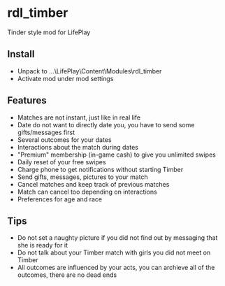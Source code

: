 # rdl_timber
 Tinder style mod for LifePlay
 
## Install
- Unpack to ...\LifePlay\Content\Modules\rdl_timber
- Activate mod under mod settings

## Features
- Matches are not instant, just like in real life
- Date do not want to directly date you, you have to send some gifts/messages first
- Several outcomes for your dates
- Interactions about the match during dates
- "Premium" membership (in-game cash) to give you unlimited swipes
- Daily reset of your free swipes
- Charge phone to get notifications without starting Timber
- Send gifts, messages, pictures to your match
- Cancel matches and keep track of previous matches
- Match can cancel too depending on interactions
- Preferences for age and race

## Tips
- Do not set a naughty picture if you did not find out by messaging that she is ready for it
- Do not talk about your Timber match with girls you did not meet on Timber
- All outcomes are influenced by your acts, you can archieve all of the outcomes, there are no dead ends






